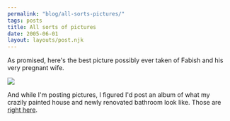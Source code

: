 ```yaml
---
permalink: "blog/all-sorts-pictures/"
tags: posts
title: All sorts of pictures
date: 2005-06-01
layout: layouts/post.njk
---
```


As promised, here's the best picture possibly ever taken of Fabish and his very pregnant wife. 

![][1] 

And while I'm posting pictures, I figured I'd post an album of what my crazily painted house and newly renovated bathroom look like. Those are [right here][2].

 [1]: http://www.tim.cx/pics/misc/DSC00480.jpg
 [2]: http://www.tim.cx/pics/index.php?album=new+house